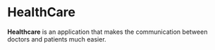 # HealthCare
<b>Healthcare</b> is an application that makes the communication between doctors and patients much easier.
</pre>
